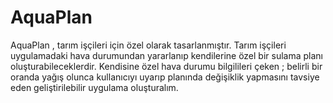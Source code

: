 # AquaPlan
AquaPlan , tarım işçileri için özel olarak tasarlanmıştır. Tarım işçileri uygulamadaki hava durumundan yararlanıp kendilerine özel bir sulama planı oluşturabileceklerdir. Kendisine özel hava durumu bilgilileri çeken ; belirli bir oranda yağış olunca kullanıcıyı uyarıp planında değişiklik yapmasını tavsiye eden geliştirilebilir uygulama oluşturalım.
